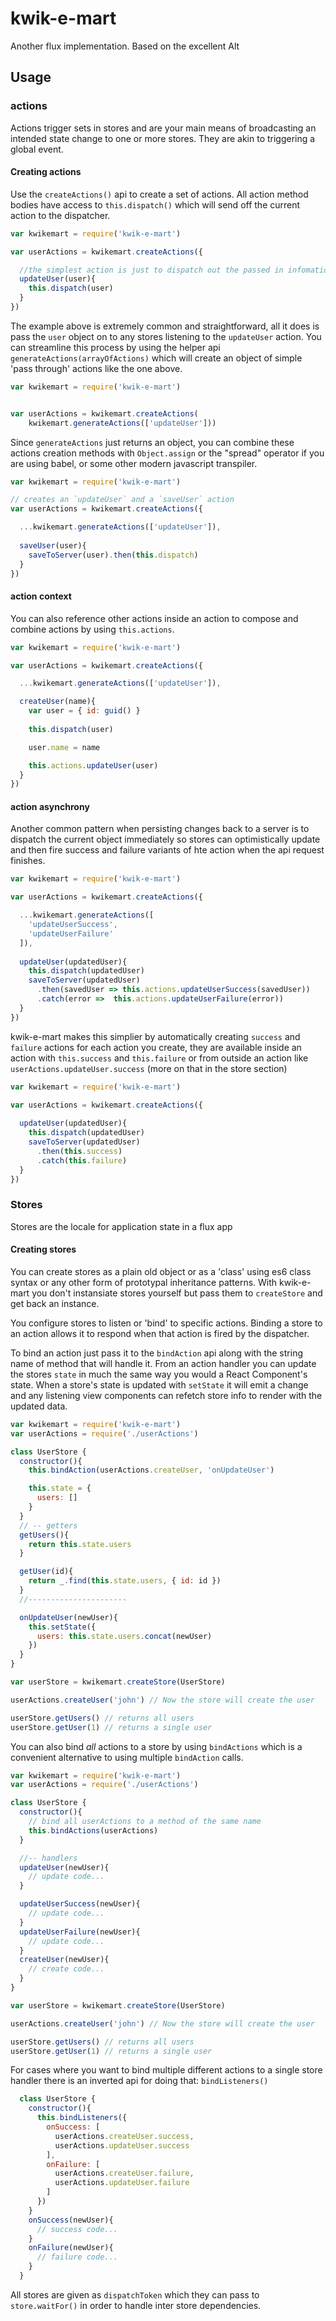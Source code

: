 kwik-e-mart
=============

Another flux implementation. Based on the excellent Alt

## Usage

### actions

Actions trigger sets in stores and are your main means of broadcasting an intended state change to one or more stores. They are akin to triggering a global event.

#### Creating actions

Use the `createActions()` api to create a set of actions. All action method bodies have access to `this.dispatch()` which will send off the current action to the dispatcher.

```javascript
var kwikemart = require('kwik-e-mart')

var userActions = kwikemart.createActions({

  //the simplest action is just to dispatch out the passed in infomation
  updateUser(user){
    this.dispatch(user)
  }
})

```

The example above is extremely common and straightforward, all it does is pass the `user` object on to any stores listening to the `updateUser` action. You can streamline this process by using the helper api `generateActions(arrayOfActions)` which will create an object of simple 'pass through' actions like the one above.

```js
var kwikemart = require('kwik-e-mart')


var userActions = kwikemart.createActions(
    kwikemart.generateActions(['updateUser'])) 
```

Since `generateActions` just returns an object, you can combine these actions creation methods with `Object.assign` or the "spread" operator if you are using babel, or some other modern javascript transpiler.

```js
var kwikemart = require('kwik-e-mart')

// creates an `updateUser` and a `saveUser` action
var userActions = kwikemart.createActions({

  ...kwikemart.generateActions(['updateUser']),
  
  saveUser(user){
    saveToServer(user).then(this.dispatch)
  }
}) 
```

#### action context

You can also reference other actions inside an action to compose and combine actions by using `this.actions`.

```javascript
var kwikemart = require('kwik-e-mart')

var userActions = kwikemart.createActions({

  ...kwikemart.generateActions(['updateUser']),

  createUser(name){
    var user = { id: guid() }
    
    this.dispatch(user)

    user.name = name

    this.actions.updateUser(user)
  }
})

```

#### action asynchrony

Another common pattern when persisting changes back to a server is to dispatch the current object immediately so stores can optimistically update and then fire success and failure variants of hte action when the api request finishes. 

```js
var kwikemart = require('kwik-e-mart')

var userActions = kwikemart.createActions({

  ...kwikemart.generateActions([ 
    'updateUserSuccess', 
    'updateUserFailure'
  ]),
  
  updateUser(updatedUser){
    this.dispatch(updatedUser)
    saveToServer(updatedUser)
      .then(savedUser => this.actions.updateUserSuccess(savedUser))
      .catch(error =>  this.actions.updateUserFailure(error))
  }
}) 
```

kwik-e-mart makes this simplier by automatically creating `success` and `failure` actions for each action you create, they are available inside an action with `this.success` and `this.failure` or from outside an action like `userActions.updateUser.success` (more on that in the store section)

```js
var kwikemart = require('kwik-e-mart')

var userActions = kwikemart.createActions({
  
  updateUser(updatedUser){
    this.dispatch(updatedUser)
    saveToServer(updatedUser)
      .then(this.success)
      .catch(this.failure)
  }
}) 
```

### Stores

Stores are the locale for application state in a flux app

#### Creating stores

You can create stores as a plain old object or as a 'class' using es6 class syntax or any other form of prototypal inheritance patterns. With kwik-e-mart you don't instansiate stores yourself but pass them to `createStore` and get back an instance.

You configure stores to listen or 'bind' to specific actions. Binding a store to an action allows it to respond when that action is fired by the dispatcher.

To bind an action just pass it to the `bindAction` api along with the string name of method that will handle it. From an action handler you can update the stores `state` in much the same way you would a React Component's state. When a store's state is updated with `setState` it will emit a change and any listening view components can refetch store info to render with the updated data.

```js
var kwikemart = require('kwik-e-mart')
var userActions = require('./userActions')

class UserStore {
  constructor(){
    this.bindAction(userActions.createUser, 'onUpdateUser')

    this.state = {
      users: []
    }
  }
  // -- getters
  getUsers(){
    return this.state.users
  }

  getUser(id){
    return _.find(this.state.users, { id: id })
  }
  //----------------------

  onUpdateUser(newUser){
    this.setState({
      users: this.state.users.concat(newUser)
    })
  }
}

var userStore = kwikemart.createStore(UserStore)

userActions.createUser('john') // Now the store will create the user

userStore.getUsers() // returns all users
userStore.getUser(1) // returns a single user

```

You can also bind _all_ actions to a store by using `bindActions` which is a convenient alternative to using multiple `bindAction` calls.

```js
var kwikemart = require('kwik-e-mart')
var userActions = require('./userActions')

class UserStore {
  constructor(){
    // bind all userActions to a method of the same name
    this.bindActions(userActions)
  }

  //-- handlers
  updateUser(newUser){
    // update code...
  }

  updateUserSuccess(newUser){
    // update code...
  }
  updateUserFailure(newUser){
    // update code...
  }
  createUser(newUser){
    // create code...
  }
}

var userStore = kwikemart.createStore(UserStore)

userActions.createUser('john') // Now the store will create the user

userStore.getUsers() // returns all users
userStore.getUser(1) // returns a single user

```

For cases where you want to bind multiple different actions to a single store handler there is an inverted api for doing that: `bindListeners()`

```js
  class UserStore {
    constructor(){
      this.bindListeners({
        onSuccess: [ 
          userActions.createUser.success, 
          userActions.updateUser.success
        ],
        onFailure: [ 
          userActions.createUser.failure, 
          userActions.updateUser.failure
        ]   
      })
    }
    onSuccess(newUser){
      // success code...
    }
    onFailure(newUser){
      // failure code...
    }
  }
```

All stores are given as `dispatchToken` which they can pass to `store.waitFor()` in order to handle inter store dependencies.
